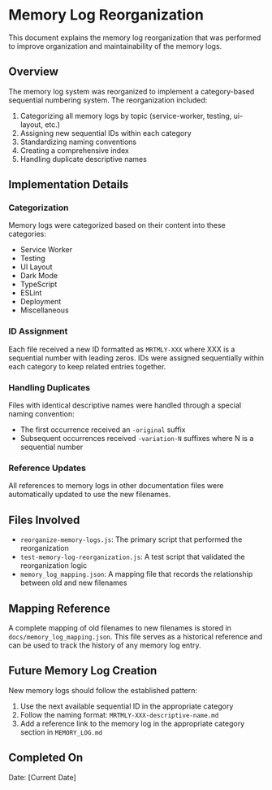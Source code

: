 # Memory Log Reorganization

This document explains the memory log reorganization that was performed to improve organization and maintainability of the memory logs.

## Overview

The memory log system was reorganized to implement a category-based sequential numbering system. The reorganization included:

1. Categorizing all memory logs by topic (service-worker, testing, ui-layout, etc.)
2. Assigning new sequential IDs within each category
3. Standardizing naming conventions
4. Creating a comprehensive index
5. Handling duplicate descriptive names

## Implementation Details

### Categorization

Memory logs were categorized based on their content into these categories:

- Service Worker
- Testing
- UI Layout
- Dark Mode
- TypeScript
- ESLint
- Deployment
- Miscellaneous

### ID Assignment

Each file received a new ID formatted as `MRTMLY-XXX` where XXX is a sequential number with leading zeros. 
IDs were assigned sequentially within each category to keep related entries together.

### Handling Duplicates

Files with identical descriptive names were handled through a special naming convention:
- The first occurrence received an `-original` suffix
- Subsequent occurrences received `-variation-N` suffixes where N is a sequential number

### Reference Updates

All references to memory logs in other documentation files were automatically updated to use the new filenames.

## Files Involved

- `reorganize-memory-logs.js`: The primary script that performed the reorganization
- `test-memory-log-reorganization.js`: A test script that validated the reorganization logic
- `memory_log_mapping.json`: A mapping file that records the relationship between old and new filenames

## Mapping Reference

A complete mapping of old filenames to new filenames is stored in `docs/memory_log_mapping.json`. This file serves as a historical reference and can be used to track the history of any memory log entry.

## Future Memory Log Creation

New memory logs should follow the established pattern:

1. Use the next available sequential ID in the appropriate category
2. Follow the naming format: `MRTMLY-XXX-descriptive-name.md`
3. Add a reference link to the memory log in the appropriate category section in `MEMORY_LOG.md`

## Completed On

Date: [Current Date]
